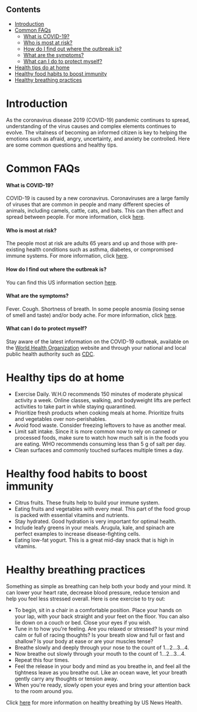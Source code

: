 ## Contents
   * [Introduction](#introduction)
   * [Common FAQs](#common-faqs)
       * [What is COVID-19?](#what-is-covid-19)
       * [Who is most at risk?](#who-is-most-at-risk)
       * [How do I find out where the outbreak is?](#how-do-i-find-out-where-the-outbreak-is)
       * [What are the symptoms?](#what-are-the-symptoms)
       * [What can I do to protect myself?](#what-can-i-do-to-protect-myself)
   * [Health tips do at home](#healthy-tips-do-at-home)
   * [Healthy food habits to boost immunity](#healthy-food-habits-to-boost-immunity)
   * [Healthy breathing practices](#healthy-breathing-practices)

Introduction
===
As the coronavirus disease 2019 (COVID-19) pandemic continues to spread,
understanding of the virus causes and complex elements continues to evolve. The
vitalness of becoming an informed citizen is key to helping the emotions such as
afraid, angry, uncertainty, and anxiety be controlled. Here are some common
questions and healthy tips.

Common FAQs
===
#### What is COVID-19?

COVID-19 is caused by a new coronavirus. Coronaviruses are a large family of
viruses that are common in people and many different species of animals,
including camels, cattle, cats, and bats. This can then affect and spread
between people. For more information, click
[here](https://www.cdc.gov/coronavirus/2019-ncov/cases-updates/summary.html#emergence).

#### Who is most at risk?
The people most at risk are adults 65 years and up and those with pre-existing
health conditions such as asthma, diabetes, or compromised immune systems. For
more information, click
[here](https://www.cdc.gov/coronavirus/2019-ncov/need-extra-precautions/people-at-higher-risk.html).

#### How do I find out where the outbreak is?
You can find this US information section [here](https://www.cdc.gov/coronavirus/2019-ncov/cases-in-us.html#reporting-cases ).

#### What are the symptoms?
Fever. Cough. Shortness of breath. In some people anosmia (losing sense of smell
and taste) and/or body ache. For more information, click
[here](https://www.cdc.gov/coronavirus/2019-ncov/about/symptoms.html).

#### What can I do to protect myself?
Stay aware of the latest information on the COVID-19 outbreak, available on the
[World Health Organization](https://www.who.int/emergencies/diseases/novel-coronavirus-2019)
website and through your national and local public health authority such as
[CDC](https://www.cdc.gov/coronavirus/2019-nCoV/index.html).



Healthy tips do at home
===
-  Exercise Daily.  W.H.O recommends 150 minutes of moderate physical activity a
week.  Online classes, walking, and bodyweight lifts are perfect activities to
take part in while staying quarantined.
- Prioritize fresh products when cooking meals at home.  Prioritize fruits and
vegetables over non-perishables.
- Avoid food waste. Consider freezing leftovers to have as another meal.
- Limit salt intake. Since it is more common now to rely on canned or processed
foods, make sure to watch how much salt is in the foods you are eating.  WHO
recommends consuming less than 5 g of salt per day.
- Clean surfaces and commonly touched surfaces multiple times a day.

Healthy food habits to boost immunity
===
- Citrus fruits.  These fruits help to build your immune system.
- Eating fruits and vegetables with every meal. This part of the food group is
packed with essential vitamins and nutrients.
- Stay hydrated.  Good hydration is very important for optimal health.
- Include leafy greens in your meals.  Arugula, kale, and spinach are perfect
examples to increase disease-fighting cells.
- Eating low-fat yogurt. This is a great mid-day snack that is high in vitamins.

Healthy breathing practices
===
Something as simple as breathing can help both your body and your mind. It can
lower your heart rate, decrease blood pressure, reduce tension and help you feel
less stressed overall. Here is one exercise to try out:
- To begin, sit in a chair in a comfortable position. Place your hands on your
lap, with your back straight and your feet on the floor. You can also lie down
on a couch or bed. Close your eyes if you wish.
- Tune in to how you're feeling. Are you relaxed or stressed? Is your mind calm
or full of racing thoughts? Is your breath slow and full or fast and shallow? Is
your body at ease or are your muscles tense?
- Breathe slowly and deeply through your nose to the count of 1...2...3...4.
- Now breathe out slowly through your mouth to the count of 1...2...3...4.
- Repeat this four times.
- Feel the release in your body and mind as you breathe in, and feel all the
tightness leave as you breathe out. Like an ocean wave, let your breath gently
carry any thoughts or tension away.
- When you're ready, slowly open your eyes and bring your attention back to the
room around you.

Click [here](https://health.usnews.com/health-care/for-better/articles/2017-01-05/how-to-improve-your-health-through-breath)
for more information on healthy breathing by US News Health.